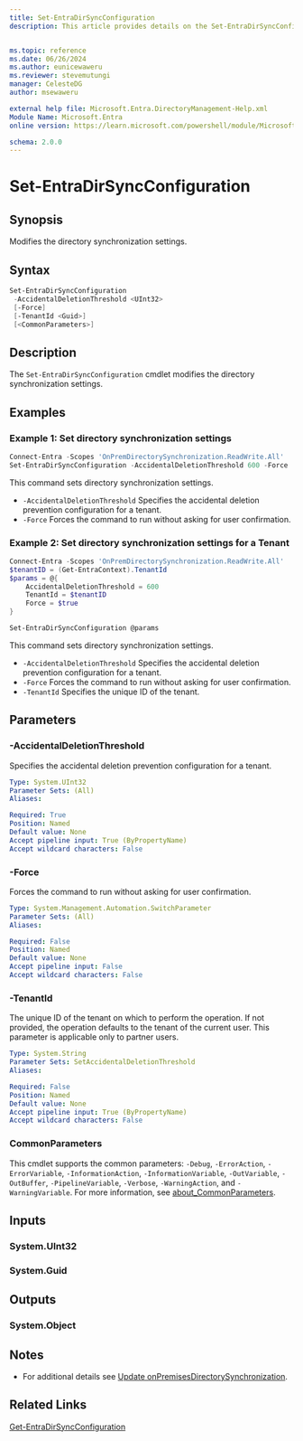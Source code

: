 ```yaml
---
title: Set-EntraDirSyncConfiguration
description: This article provides details on the Set-EntraDirSyncConfiguration command.


ms.topic: reference
ms.date: 06/26/2024
ms.author: eunicewaweru
ms.reviewer: stevemutungi
manager: CelesteDG
author: msewaweru

external help file: Microsoft.Entra.DirectoryManagement-Help.xml
Module Name: Microsoft.Entra
online version: https://learn.microsoft.com/powershell/module/Microsoft.Entra/Set-EntraDirSyncConfiguration

schema: 2.0.0
---
```


# Set-EntraDirSyncConfiguration

## Synopsis

Modifies the directory synchronization settings.

## Syntax

```powershell
Set-EntraDirSyncConfiguration
 -AccidentalDeletionThreshold <UInt32>
 [-Force]
 [-TenantId <Guid>]
 [<CommonParameters>]
```

## Description

The `Set-EntraDirSyncConfiguration` cmdlet modifies the directory synchronization settings.

## Examples

### Example 1: Set directory synchronization settings

```powershell
Connect-Entra -Scopes 'OnPremDirectorySynchronization.ReadWrite.All'
Set-EntraDirSyncConfiguration -AccidentalDeletionThreshold 600 -Force
```

This command sets directory synchronization settings.

- `-AccidentalDeletionThreshold` Specifies the accidental deletion prevention configuration for a tenant.
- `-Force` Forces the command to run without asking for user confirmation.

### Example 2: Set directory synchronization settings for a Tenant

```powershell
Connect-Entra -Scopes 'OnPremDirectorySynchronization.ReadWrite.All'
$tenantID = (Get-EntraContext).TenantId
$params = @{
    AccidentalDeletionThreshold = 600
    TenantId = $tenantID
    Force = $true
}

Set-EntraDirSyncConfiguration @params
```

This command sets directory synchronization settings.

- `-AccidentalDeletionThreshold` Specifies the accidental deletion prevention configuration for a tenant.
- `-Force` Forces the command to run without asking for user confirmation.
- `-TenantId` Specifies the unique ID of the tenant.

## Parameters

### -AccidentalDeletionThreshold

Specifies the accidental deletion prevention configuration for a tenant.

```yaml
Type: System.UInt32
Parameter Sets: (All)
Aliases:

Required: True
Position: Named
Default value: None
Accept pipeline input: True (ByPropertyName)
Accept wildcard characters: False
```

### -Force

Forces the command to run without asking for user confirmation.

```yaml
Type: System.Management.Automation.SwitchParameter
Parameter Sets: (All)
Aliases:

Required: False
Position: Named
Default value: None
Accept pipeline input: False
Accept wildcard characters: False
```

### -TenantId

The unique ID of the tenant on which to perform the operation. If not provided, the operation defaults to the tenant of the current user. This parameter is applicable only to partner users.

```yaml
Type: System.String
Parameter Sets: SetAccidentalDeletionThreshold
Aliases:

Required: False
Position: Named
Default value: None
Accept pipeline input: True (ByPropertyName)
Accept wildcard characters: False
```

### CommonParameters

This cmdlet supports the common parameters: `-Debug`, `-ErrorAction`, `-ErrorVariable`, `-InformationAction`, `-InformationVariable`, `-OutVariable`, `-OutBuffer`, `-PipelineVariable`, `-Verbose`, `-WarningAction`, and `-WarningVariable`. For more information, see [about_CommonParameters](https://go.microsoft.com/fwlink/?LinkID=113216).

## Inputs

### System.UInt32

### System.Guid

## Outputs

### System.Object

## Notes

- For additional details see [Update onPremisesDirectorySynchronization](https://learn.microsoft.com/graph/api/onpremisesdirectorysynchronization-update).

## Related Links

[Get-EntraDirSyncConfiguration](Get-EntraDirSyncConfiguration.md)
